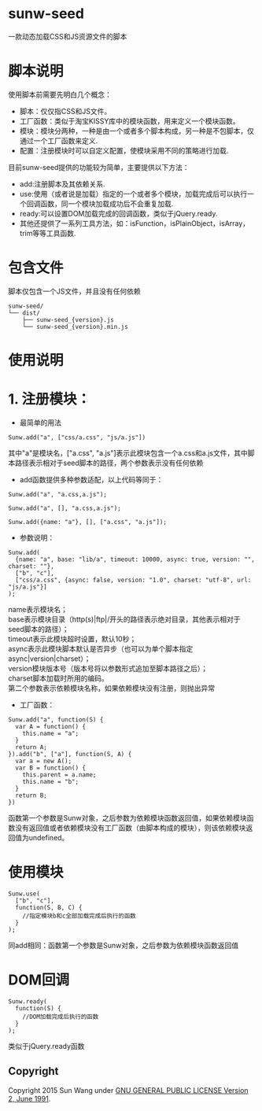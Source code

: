 # sunw-seed
一款动态加载CSS和JS资源文件的脚本

# 脚本说明
使用脚本前需要先明白几个概念：
* 脚本：仅仅指CSS和JS文件。
* 工厂函数：类似于淘宝KISSY库中的模块函数，用来定义一个模块函数。
* 模块：模块分两种，一种是由一个或者多个脚本构成，另一种是不包脚本，仅通过一个工厂函数来定义.
* 配置：注册模块时可以自定义配置，使模块采用不同的策略进行加载.

目前sunw-seed提供的功能较为简单，主要提供以下方法：
* add:注册脚本及其依赖关系.
* use:使用（或者说是加载）指定的一个或者多个模块，加载完成后可以执行一个回调函数，同一个模块加载成功后不会重复加载.
* ready:可以设置DOM加载完成的回调函数，类似于jQuery.ready.
* 其他还提供了一系列工具方法，如：isFunction，isPlainObject，isArray，trim等等工具函数.

# 包含文件
脚本仅包含一个JS文件，并且没有任何依赖
```
sunw-seed/
└── dist/
    ├── sunw-seed_{version}.js
    └── sunw-seed_{version}.min.js
```

# 使用说明
# 1. 注册模块：
* 最简单的用法
```
Sunw.add("a", ["css/a.css", "js/a.js"])
```
其中"a"是模块名，["a.css", "a.js"]表示此模块包含一个a.css和a.js文件，其中脚本路径表示相对于seed脚本的路径，两个参数表示没有任何依赖
* add函数提供多种参数适配，以上代码等同于：
```
Sunw.add("a", "a.css,a.js");
```
```
Sunw.add("a", [], "a.css,a.js");
```
```
Sunw.add({name: "a"}, [], ["a.css", "a.js"]);
```
* 参数说明：
```
Sunw.add(
  {name: "a", base: "lib/a", timeout: 10000, async: true, version: "", charset: ""}, 
  ["b", "c"], 
  ["css/a.css", {async: false, version: "1.0", charset: "utf-8", url: "js/a.js"}]
);
```
name表示模块名；<br>
base表示模块目录（http(s)|ftp|/开头的路径表示绝对目录，其他表示相对于seed脚本的路径）；<br>
timeout表示此模块超时设置，默认10秒；<br>
async表示此模块脚本默认是否异步（也可以为单个脚本指定async|version|charset）；<br>
version模块版本号（版本号将以参数形式追加至脚本路径之后）；<br>
charset脚本加载时所用的编码。<br>
第二个参数表示依赖模块名称，如果依赖模块没有注册，则抛出异常

* 工厂函数：
```
Sunw.add("a", function(S) {
  var A = function() {
    this.name = "a";
  }
  return A;
}).add("b", ["a"], function(S, A) {
  var a = new A();
  var B = function() {
    this.parent = a.name;
    this.name = "b";
  }
  return B;
})
```
函数第一个参数是Sunw对象，之后参数为依赖模块函数返回值，如果依赖模块函数没有返回值或者依赖模块没有工厂函数（由脚本构成的模块），则该依赖模块返回值为undefined。

# 使用模块
```
Sunw.use(
  ["b", "c"], 
  function(S, B, C) {
    //指定模块b和c全部加载完成后执行的函数
  }
);
```
同add相同：函数第一个参数是Sunw对象，之后参数为依赖模块函数返回值

# DOM回调
```
Sunw.ready(
  function(S) {
    //DOM加载完成后执行的函数
  }
);
```
类似于jQuery.ready函数



## Copyright

Copyright 2015 Sun Wang under [GNU GENERAL PUBLIC LICENSE Version 2, June 1991](LICENSE).
